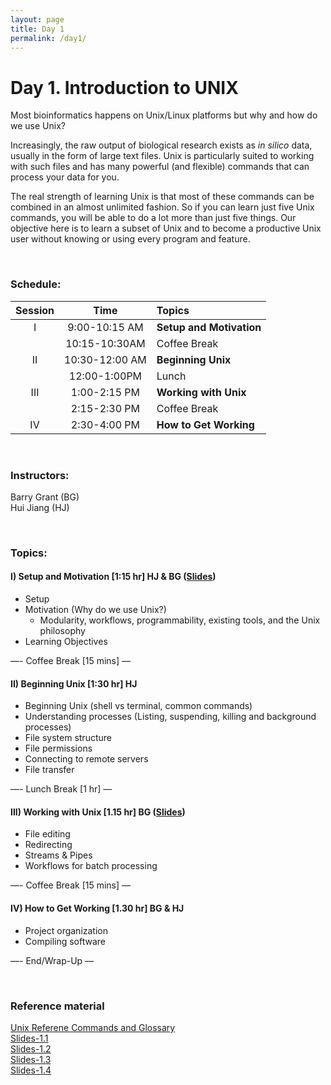 ```yaml
---
layout: page
title: Day 1 
permalink: /day1/
---
```


# Day 1. Introduction to UNIX
Most bioinformatics happens on Unix/Linux platforms but why and how do we use Unix?

Increasingly, the raw output of biological research exists as _in silico_ data, usually in the form of large text files. Unix is particularly suited to working with such files and has many powerful (and flexible) commands that can process your data for you. 

The real strength of learning Unix is that most of these commands can be combined in an almost unlimited fashion. So if you can learn just five Unix commands, you will be able to do a lot more than just five things. Our objective here is to learn a subset of Unix and to become a productive Unix user without knowing or using every program and feature.

<br>

### Schedule:

| Session | Time           | Topics                   | 
| :-----: |:--------------:| :----------------------- | 
| I       | 9:00-10:15 AM  | **Setup and Motivation** | 
|         | 10:15-10:30AM  | Coffee Break             | 
| II      | 10:30-12:00 AM | **Beginning Unix**       | 
|         | 12:00-1:00PM   | Lunch                    | 
| III     | 1:00-2:15 PM   | **Working with Unix**    | 
|         | 2:15-2:30 PM   | Coffee Break             | 
| IV      | 2:30-4:00 PM   | **How to Get Working**   | 


<br>

### Instructors:
Barry Grant (BG)  
Hui Jiang (HJ)

<br>

### Topics:

#### I)   Setup and Motivation [1:15 hr]  HJ & BG ([Slides](../class-material/slides_day1-1_unix-motivation.pdf))
- Setup
- Motivation (Why do we use Unix?)
	- Modularity, workflows, programmability, existing tools, and the Unix philosophy
- Learning Objectives


—- Coffee Break [15 mins] —  

#### II)   Beginning Unix [1:30 hr]  HJ
- Beginning Unix (shell vs terminal, common commands)
- Understanding processes (Listing, suspending, killing and background processes)
- File system structure
- File permissions
- Connecting to remote servers
- File transfer


—- Lunch Break [1 hr] —  

#### III)   Working with Unix [1.15 hr] BG ([Slides](../class-material/slides_day1-3_unix-work.pdf))
- File editing
- Redirecting
- Streams & Pipes 
- Workflows for batch processing 


—- Coffee Break [15 mins] —  

#### IV)   How to Get Working [1.30 hr] BG & HJ
- Project organization   
- Compiling software


—- End/Wrap-Up —

<br>

### Reference material
[Unix Referene Commands and Glossary](../class-material/unix-reference.html)  
[Slides-1.1](../class-material/slides_day1-1_unix-motivation.pdf)  
[Slides-1.2](../class-material/slides_day1-2_unix-basics.pdf)  
[Slides-1.3](../class-material/slides_day1-3_unix-work.pdf)  
[Slides-1.4](../class-material/slides_day1-4_unix-compiling.pdf)  


